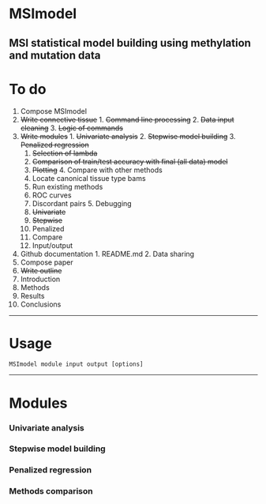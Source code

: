 # MSImodel
MSI statistical model building using methylation and mutation data
---
# To do
1. Compose MSImodel
  1. ~~Write connective tissue~~
    1. ~~Command line processing~~
    2. ~~Data input cleaning~~
    3. ~~Logic of commands~~
  2. ~~Write modules~~
    1. ~~Univariate analysis~~
    2. ~~Stepwise model building~~
    3. ~~Penalized regression~~
      1. ~~Selection of lambda~~
      2. ~~Comparison of train/test accuracy with final (all data) model~~
      3. ~~Plotting~~
    4. Compare with other methods
      1. Locate canonical tissue type bams
      2. Run existing methods
      3. ROC curves
      4. Discordant pairs
    5. Debugging
      1. ~~Univariate~~
      2. ~~Stepwise~~
      3. Penalized
      4. Compare
      5. Input/output
  3. Github documentation
    1. README.md
    2. Data sharing
2. Compose paper
  1. ~~Write outline~~
  2. Introduction
  3. Methods
  4. Results
  5. Conclusions

---
# Usage
```
MSImodel module input output [options]
```
---
# Modules
### Univariate analysis
### Stepwise model building
### Penalized regression
### Methods comparison
